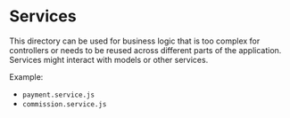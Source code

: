 # Services

This directory can be used for business logic that is too complex for controllers
or needs to be reused across different parts of the application.
Services might interact with models or other services.

Example:
- `payment.service.js`
- `commission.service.js`
